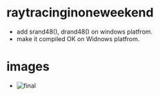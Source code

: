 # raytracinginoneweekend

- add srand48(), drand48() on windows platfrom.
- make it compiled OK on Widnows platfrom.

# images

- ![final](./image/image-512-512-10-41.ppm)

